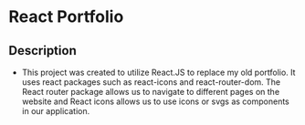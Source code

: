 # React Portfolio

## Description

- This project was created to utilize React.JS to replace my old portfolio. It uses react packages such as react-icons and react-router-dom. The React router package allows us to navigate to different pages on the website and React icons allows us to use icons or svgs as components in our application.
